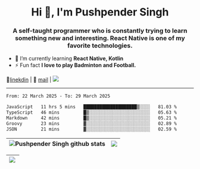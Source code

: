 <h1 align="center">Hi 👋, I'm Pushpender Singh</h1>
<h3 align="center">A self-taught programmer who is constantly trying to learn something new and interesting. React Native is one of my favorite technologies.</h3>

- 🌱 I’m currently learning **React Native, Kotlin**
- ⚡ Fun fact **I love to play Badminton and Football.**

👔[linekdin](https://www.linkedin.com/in/pushpender-singh-240061202/) | 📧 [mail](mailto:pushpendersingh694@gmail.com) | 
<a href="https://github.com/pushpender-singh-ap/pushpender-singh-ap">
    <img src="https://komarev.com/ghpvc/?username=pushpender-singh-ap&style=for-the-badge">
</a>


---

<!--START_SECTION:waka-->

```txt
From: 22 March 2025 - To: 29 March 2025

JavaScript   11 hrs 5 mins   ████████████████████▒░░░░   81.03 %
TypeScript   46 mins         █▒░░░░░░░░░░░░░░░░░░░░░░░   05.63 %
Markdown     42 mins         █▒░░░░░░░░░░░░░░░░░░░░░░░   05.21 %
Groovy       23 mins         ▓░░░░░░░░░░░░░░░░░░░░░░░░   02.89 %
JSON         21 mins         ▓░░░░░░░░░░░░░░░░░░░░░░░░   02.59 %
```

<!--END_SECTION:waka-->


| <a><img align="center" src="https://github-readme-stats-iota-ecru-15.vercel.app/api?username=pushpender-singh-ap&show_icons=true&include_all_commits=true&theme=buefy&hide_border=true" alt="Pushpender Singh github stats" /></a> | <a><img align="center" src="https://github-readme-stats-iota-ecru-15.vercel.app/api/top-langs/?username=pushpender-singh-ap&layout=compact&theme=buefy&hide_border=true" /></a> |
| ------------- | ------------- |

| <a> <img align="left" src="https://github-readme-streak-stats.herokuapp.com/?user=pushpender-singh-ap" /></br> </a> |
| ------------- |
